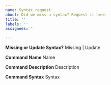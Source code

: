 ```yaml
---
name: Syntax request
about: Did we miss a syntax? Request it here
title: ''
labels: ''
assignees: ''

---
```


**Missing or Update Syntax?**
Missing | Update

**Command Name**
Name

**Command Description**
Description

**Command Syntax**
Syntax
